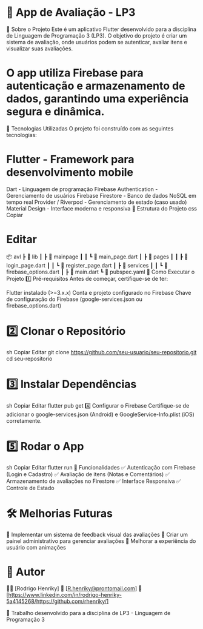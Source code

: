 # 📱 App de Avaliação - LP3 # 
📌 Sobre o Projeto
Este é um aplicativo Flutter desenvolvido para a disciplina de Linguagem de Programação 3 (LP3). O objetivo do projeto é criar um sistema de avaliação, onde usuários podem se autenticar, avaliar itens e visualizar suas avaliações.

# O app utiliza Firebase para autenticação e armazenamento de dados, garantindo uma experiência segura e dinâmica.

🚀 Tecnologias Utilizadas
O projeto foi construído com as seguintes tecnologias:

# Flutter - Framework para desenvolvimento mobile
Dart - Linguagem de programação
Firebase Authentication - Gerenciamento de usuários
Firebase Firestore - Banco de dados NoSQL em tempo real
Provider / Riverpod - Gerenciamento de estado (caso usado)
Material Design - Interface moderna e responsiva
📂 Estrutura do Projeto
css
Copiar
# Editar
📦 avl
 ┣ 📂 lib
 ┃ ┣ 📂 mainpage
 ┃ ┃ ┗ 📜 main_page.dart
 ┃ ┣ 📂 pages
 ┃ ┃ ┣ 📜 login_page.dart
 ┃ ┃ ┗ 📜 register_page.dart
 ┃ ┣ 📂 services
 ┃ ┃ ┗ 📜 firebase_options.dart
 ┃ ┣ 📜 main.dart
 ┗ 📜 pubspec.yaml
🔧 Como Executar o Projeto
1️⃣ Pré-requisitos
Antes de começar, certifique-se de ter:

Flutter instalado (>=3.x.x)
Conta e projeto configurado no Firebase
Chave de configuração do Firebase (google-services.json ou firebase_options.dart)
# 2️⃣ Clonar o Repositório #
sh
Copiar
Editar
git clone https://github.com/seu-usuario/seu-repositorio.git
cd seu-repositorio
# 3️⃣ Instalar Dependências #
sh
Copiar
Editar
flutter pub get
4️⃣ Configurar o Firebase
Certifique-se de adicionar o google-services.json (Android) e GoogleService-Info.plist (iOS) corretamente.

# 5️⃣ Rodar o App #
sh
Copiar
Editar
flutter run
🔐 Funcionalidades
✅ Autenticação com Firebase (Login e Cadastro)
✅ Avaliação de itens (Notas e Comentários)
✅ Armazenamento de avaliações no Firestore
✅ Interface Responsiva
✅ Controle de Estado

# 🛠️ Melhorias Futuras
📌 Implementar um sistema de feedback visual das avaliações
📌 Criar um painel administrativo para gerenciar avaliações
📌 Melhorar a experiência do usuário com animações

# 📌 Autor
👨‍💻 [Rodrigo Henriky]
📧 [R.henriky@prontomail.com]
🔗 [https://www.linkedin.com/in/rodrigo-henriky-5a4145268/https://github.com/rhenriky/]

📌 Trabalho desenvolvido para a disciplina de LP3 - Linguagem de Programação 3